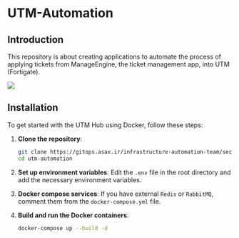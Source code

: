 # UTM-Automation 
## Introduction
This repository is about creating applications to automate the process of applying tickets from ManageEngine, the ticket management app, into UTM (Fortigate).

![](utm-automation.png)
## Installation

To get started with the UTM Hub using Docker, follow these steps:

1. **Clone the repository**:
    ```bash
    git clone https://gitops.asax.ir/infrastructure-automation-team/security-automation/access-rule-automation/utm-automation.git
    cd utm-automation
    ```

2. **Set up environment variables**:
    Edit the `.env` file in the root directory and add the necessary environment variables.

3. **Docker compose services**:
    If you have external `Redis` or `RabbitMQ`, comment them from the `docker-compose.yml` file.

4. **Build and run the Docker containers**:
    ```bash
    docker-compose up --build -d
    ```